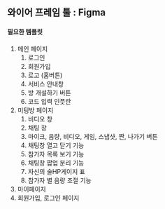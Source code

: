 ## 와이어 프레임 툴 : Figma

#### 	필요한 템플릿

1. 메인 페이지
   1. 로그인
   2. 회원가입
   3. 로고 (홈버튼)
   4. 서비스 안내창
   5. 방 개설하기 버튼
   6. 코드 입력 인풋란
2. 미팅방 페이지
   1. 비디오 창
   2. 채팅 창
   3. 마이크, 음량, 비디오, 게임, 스냅샷, 짠, 나가기 버튼
   4. 채팅창 열고 닫기 기능
   5. 참가자 목록 보기 기능
   6. 채팅창 팝업 분리 기능
   7. 자신의 술HP게이지 표
   8. 참가자 별 음량 조절 기능
3. 마이페이지
4. 회원가입, 로그인 페이지





